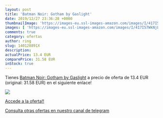 ```yaml
---
layout: post
title: 'Batman Noir: Gotham by Gaslight'
date: 2019/12/27 23:36:28 +0000
thumbnailImage: 'https://images-eu.ssl-images-amazon.com/images/I/417I57WkNjL._SL200_.jpg'
images: [ 'https://images-eu.ssl-images-amazon.com/images/I/417I57WkNjL._SL200_.jpg' ]
comments: true
category: ofertas
author: ring
slug: 140128891X
description:
actualPrice: 13.4 EUR
comparePrice: 31.58 EUR
inStock: true
---
```


Tienes [Batman Noir: Gotham by Gaslight](https://www.amazon.com/dp/140128891X/?tag=redken08-20) a precio de oferta de 13.4 EUR (original: 31.58 EUR) en el siguiente enlace!

[![](https://images-eu.ssl-images-amazon.com/images/I/417I57WkNjL._SL200_.jpg)](https://www.amazon.com/dp/140128891X/?tag=redken08-20)

[Accede a la oferta!!](https://www.amazon.com/dp/140128891X/?tag=redken08-20)

[Consulta otras ofertas en nuestro canal de telegram](https://t.me/s/ofertas25)
